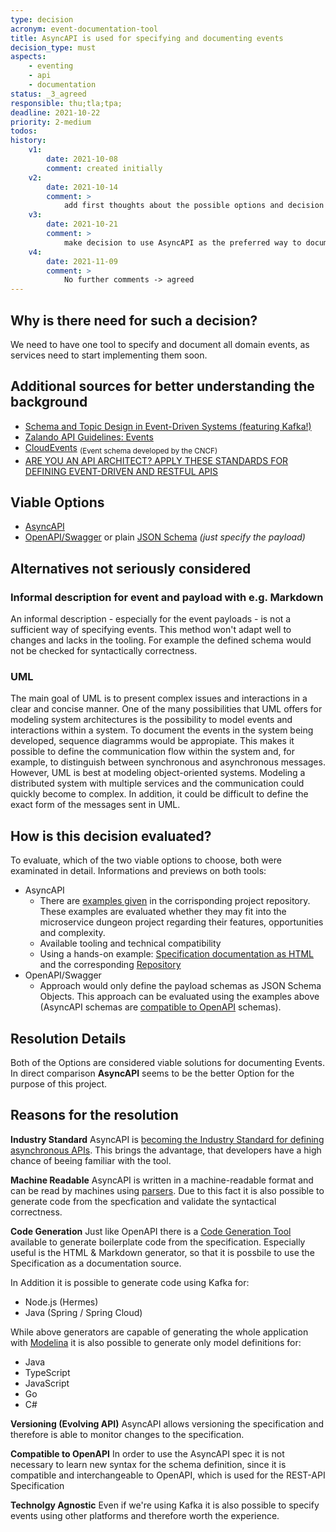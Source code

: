 ```yaml
---
type: decision
acronym: event-documentation-tool
title: AsyncAPI is used for specifying and documenting events
decision_type: must
aspects: 
    - eventing
    - api
    - documentation
status: _3_agreed
responsible: thu;tla;tpa;
deadline: 2021-10-22
priority: 2-medium
todos:
history:
    v1:
        date: 2021-10-08
        comment: created initially
    v2:
        date: 2021-10-14
        comment: > 
            add first thoughts about the possible options and decision evaluation
    v3:
        date: 2021-10-21
        comment: >
            make decision to use AsyncAPI as the preferred way to document events
    v4:
        date: 2021-11-09
        comment: >
            No further comments -> agreed
---
```


## Why is there need for such a decision?

We need to have one tool to specify and document all domain events, as services need to start implementing them soon. 

## Additional sources for better understanding the background

- [Schema and Topic Design in Event-Driven Systems (featuring Kafka!)](https://medium.com/flippengineering/schema-and-topic-design-in-event-driven-systems-featuring-kafka-a555ddfdb8d8)
- [Zalando API Guidelines: Events](https://opensource.zalando.com/restful-api-guidelines/#events) 
- [CloudEvents](https://cloudevents.io/) <sub>(Event schema developed by the CNCF)</sub>
- [ARE YOU AN API ARCHITECT? APPLY THESE STANDARDS FOR DEFINING EVENT-DRIVEN AND RESTFUL APIS](https://vedcraft.com/architecture/standards-for-defining-event-driven-and-restful-apis/)

## Viable Options

- [AsyncAPI](https://www.asyncapi.com/)
- [OpenAPI/Swagger](https://swagger.io/specification/) or plain [JSON Schema](https://json-schema.org/) *(just specify the payload)*

## Alternatives not seriously considered

### Informal description for event and payload with e.g. Markdown

An informal description - especially for the event payloads - is not a sufficient way of specifying events. This method won't adapt well 
to changes and lacks in the tooling. For example the defined schema would not be checked for syntactically correctness.

### UML
The main goal of UML is to present complex issues and interactions in a clear and concise manner. One of the many possibilities that UML offers for modeling system architectures is the possibility to model events and interactions within a system.
To document the events in the system being developed, sequence diagramms would be appropiate. This makes it possible to define the communication flow within the system and, for example, to distinguish between synchronous and asynchronous messages.
However, UML is best at modeling object-oriented systems. Modeling a distributed system with multiple services and the communication could quickly become to complex. In addition, it could be difficult to define the exact form of the messages sent in UML.

## How is this decision evaluated?

To evaluate, which of the two viable options to choose, both were examinated in detail. Informations and previews on both tools:
- AsyncAPI 
    - There are [examples given](https://github.com/asyncapi/spec/tree/master/examples) in the corrisponding project repository.
      These examples are evaluated whether they may fit into the microservice dungeon project regarding their features, opportunities and complexity.
    - Available tooling and technical compatibility
    - Using a hands-on example: [Specification documentation as HTML](https://tobi6112.github.io/AsyncAPI-Sample/) and the corresponding [Repository](https://github.com/tobi6112/AsyncAPI-Sample)
- OpenAPI/Swagger 
    - Approach would only define the payload schemas as JSON Schema Objects. This approach can be evaluated using the examples above (AsyncAPI schemas are [compatible to OpenAPI](https://www.asyncapi.com/docs/getting-started/coming-from-openapi) schemas).
 
## Resolution Details

Both of the Options are considered viable solutions for documenting Events. In direct comparison **AsyncAPI** seems to be the better Option for the purpose of this project.

## Reasons for the resolution
**Industry Standard**
AsyncAPI is [becoming the Industry Standard for defining asynchronous APIs](https://vedcraft.com/architecture/standards-for-defining-event-driven-and-restful-apis/). This brings the advantage, that developers have a high chance of beeing familiar with the tool.

**Machine Readable**
AsyncAPI is written in a machine-readable format and can be read by machines using [parsers](https://www.asyncapi.com/tools/parsers). Due to this fact it is also possible to generate code from the specfication and validate the syntactical correctness.

**Code Generation**
Just like OpenAPI there is a [Code Generation Tool](https://www.asyncapi.com/tools/generator) available to generate boilerplate code from the specification.
Especially useful is the HTML & Markdown generator, so that it is possbile to use the Specification as a documentation source.

In Addition it is possible to generate code using Kafka for:
- Node.js (Hermes)
- Java (Spring / Spring Cloud)

While above generators are capable of generating the whole application with [Modelina](https://www.asyncapi.com/tools/modelina) it is also possible to generate only model definitions for:
- Java
- TypeScript
- JavaScript
- Go
- C#

**Versioning (Evolving API)**
AsyncAPI allows versioning the specification and therefore is able to monitor changes to the specification.

**Compatible to OpenAPI**
In order to use the AsyncAPI spec it is not necessary to learn new syntax for the schema definition, since it is compatible and interchangeable to OpenAPI, which is used for the REST-API Specification

**Technolgy Agnostic**
Even if we're using Kafka it is also possible to specify events using other platforms and therefore worth the experience.
